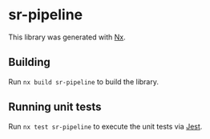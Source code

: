 # sr-pipeline

This library was generated with [Nx](https://nx.dev).

## Building

Run `nx build sr-pipeline` to build the library.

## Running unit tests

Run `nx test sr-pipeline` to execute the unit tests via [Jest](https://jestjs.io).
